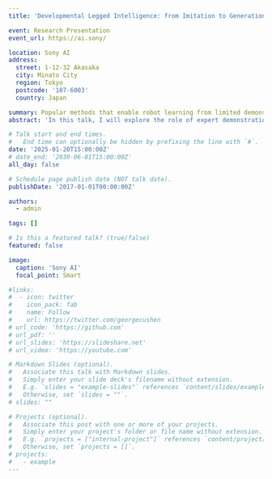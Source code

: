```yaml
---
title: 'Developmental Legged Intelligence: from Imitation to Generation'

event: Research Presentation
event_url: https://ai.sony/

location: Sony AI
address:
  street: 1-12-32 Akasaka
  city: Minato City
  region: Tokyo
  postcode: '107-6003'
  country: Japan

summary: Popular methods that enable robot learning from limited demonstrations.
abstract: 'In this talk, I will explore the role of expert demonstrations in robotics, particularly their dual function as biomimetic benchmarks and accelerators of the learning process. While ideal expert motions are often unattainable, I will discuss three innovative approaches for learning from constrained demonstrations, showcasing their successful application in legged robotics. The presentation will encompass a variety of methods, including generative adversarial imitation learning, unsupervised skill discovery, and the integration of self-supervised models with representation and curriculum learning strategies.'

# Talk start and end times.
#   End time can optionally be hidden by prefixing the line with `#`.
date: '2025-01-20T15:00:00Z'
# date_end: '2030-06-01T15:00:00Z'
all_day: false

# Schedule page publish date (NOT talk date).
publishDate: '2017-01-01T00:00:00Z'

authors:
  - admin

tags: []

# Is this a featured talk? (true/false)
featured: false

image:
  caption: 'Sony AI'
  focal_point: Smart

#links:
#  - icon: twitter
#    icon_pack: fab
#    name: Follow
#    url: https://twitter.com/georgecushen
# url_code: 'https://github.com'
# url_pdf: ''
# url_slides: 'https://slideshare.net'
# url_video: 'https://youtube.com'

# Markdown Slides (optional).
#   Associate this talk with Markdown slides.
#   Simply enter your slide deck's filename without extension.
#   E.g. `slides = "example-slides"` references `content/slides/example-slides.md`.
#   Otherwise, set `slides = ""`.
# slides: ""

# Projects (optional).
#   Associate this post with one or more of your projects.
#   Simply enter your project's folder or file name without extension.
#   E.g. `projects = ["internal-project"]` references `content/project/deep-learning/index.md`.
#   Otherwise, set `projects = []`.
# projects:
#   - example
---
```


<!-- {{% callout note %}}
Click on the **Slides** button above to view the built-in slides feature.
{{% /callout %}}

Slides can be added in a few ways:

- **Create** slides using Hugo Blox Builder's [_Slides_](https://docs.hugoblox.com/reference/content-types/) feature and link using `slides` parameter in the front matter of the talk file
- **Upload** an existing slide deck to `static/` and link using `url_slides` parameter in the front matter of the talk file
- **Embed** your slides (e.g. Google Slides) or presentation video on this page using [shortcodes](https://docs.hugoblox.com/reference/markdown/).

Further event details, including [page elements](https://docs.hugoblox.com/reference/markdown/) such as image galleries, can be added to the body of this page. -->
